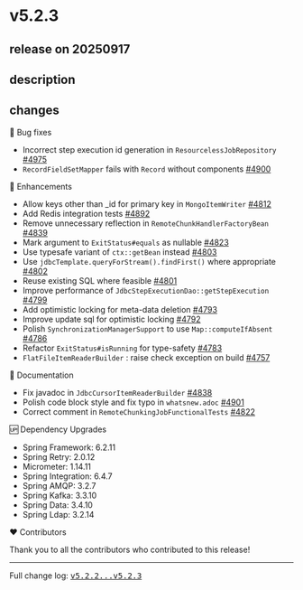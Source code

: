 # v5.2.3

## release on 20250917
## description
## changes
🐞 Bug fixes

* Incorrect step execution id generation in <code>ResourcelessJobRepository</code> <a class="issue-link js-issue-link" data-error-text="Failed to load title" data-id="3419236721" data-permission-text="Title is private" data-url="https://github.com/spring-projects/spring-batch/issues/4975" data-hovercard-type="issue" data-hovercard-url="/spring-projects/spring-batch/issues/4975/hovercard" href="https://github.com/spring-projects/spring-batch/issues/4975">#4975</a>
* <code>RecordFieldSetMapper</code> fails with <code>Record</code> without components <a class="issue-link js-issue-link" data-error-text="Failed to load title" data-id="3205037103" data-permission-text="Title is private" data-url="https://github.com/spring-projects/spring-batch/issues/4900" data-hovercard-type="issue" data-hovercard-url="/spring-projects/spring-batch/issues/4900/hovercard" href="https://github.com/spring-projects/spring-batch/issues/4900">#4900</a>

🚀 Enhancements

* Allow keys other than _id for primary key in <code>MongoItemWriter</code> <a class="issue-link js-issue-link" data-error-text="Failed to load title" data-id="3009404683" data-permission-text="Title is private" data-url="https://github.com/spring-projects/spring-batch/issues/4812" data-hovercard-type="pull_request" data-hovercard-url="/spring-projects/spring-batch/pull/4812/hovercard" href="https://github.com/spring-projects/spring-batch/pull/4812">#4812</a>
* Add Redis integration tests <a class="issue-link js-issue-link" data-error-text="Failed to load title" data-id="3165140807" data-permission-text="Title is private" data-url="https://github.com/spring-projects/spring-batch/issues/4892" data-hovercard-type="pull_request" data-hovercard-url="/spring-projects/spring-batch/pull/4892/hovercard" href="https://github.com/spring-projects/spring-batch/pull/4892">#4892</a>
* Remove unnecessary reflection in <code>RemoteChunkHandlerFactoryBean</code> <a class="issue-link js-issue-link" data-error-text="Failed to load title" data-id="3053377562" data-permission-text="Title is private" data-url="https://github.com/spring-projects/spring-batch/issues/4839" data-hovercard-type="pull_request" data-hovercard-url="/spring-projects/spring-batch/pull/4839/hovercard" href="https://github.com/spring-projects/spring-batch/pull/4839">#4839</a>
* Mark argument to <code>ExitStatus#equals</code> as nullable <a class="issue-link js-issue-link" data-error-text="Failed to load title" data-id="3038206053" data-permission-text="Title is private" data-url="https://github.com/spring-projects/spring-batch/issues/4823" data-hovercard-type="pull_request" data-hovercard-url="/spring-projects/spring-batch/pull/4823/hovercard" href="https://github.com/spring-projects/spring-batch/pull/4823">#4823</a>
* Use typesafe variant of <code>ctx::getBean</code> instead <a class="issue-link js-issue-link" data-error-text="Failed to load title" data-id="2955517215" data-permission-text="Title is private" data-url="https://github.com/spring-projects/spring-batch/issues/4803" data-hovercard-type="pull_request" data-hovercard-url="/spring-projects/spring-batch/pull/4803/hovercard" href="https://github.com/spring-projects/spring-batch/pull/4803">#4803</a>
* Use <code>jdbcTemplate.queryForStream().findFirst()</code> where appropriate <a class="issue-link js-issue-link" data-error-text="Failed to load title" data-id="2955252954" data-permission-text="Title is private" data-url="https://github.com/spring-projects/spring-batch/issues/4802" data-hovercard-type="pull_request" data-hovercard-url="/spring-projects/spring-batch/pull/4802/hovercard" href="https://github.com/spring-projects/spring-batch/pull/4802">#4802</a>
* Reuse existing SQL where feasible <a class="issue-link js-issue-link" data-error-text="Failed to load title" data-id="2954948375" data-permission-text="Title is private" data-url="https://github.com/spring-projects/spring-batch/issues/4801" data-hovercard-type="pull_request" data-hovercard-url="/spring-projects/spring-batch/pull/4801/hovercard" href="https://github.com/spring-projects/spring-batch/pull/4801">#4801</a>
* Improve performance of <code>JdbcStepExecutionDao::getStepExecution</code> <a class="issue-link js-issue-link" data-error-text="Failed to load title" data-id="2952095121" data-permission-text="Title is private" data-url="https://github.com/spring-projects/spring-batch/issues/4799" data-hovercard-type="pull_request" data-hovercard-url="/spring-projects/spring-batch/pull/4799/hovercard" href="https://github.com/spring-projects/spring-batch/pull/4799">#4799</a>
* Add optimistic locking for meta-data deletion <a class="issue-link js-issue-link" data-error-text="Failed to load title" data-id="2948787356" data-permission-text="Title is private" data-url="https://github.com/spring-projects/spring-batch/issues/4793" data-hovercard-type="pull_request" data-hovercard-url="/spring-projects/spring-batch/pull/4793/hovercard" href="https://github.com/spring-projects/spring-batch/pull/4793">#4793</a>
* Improve update sql for optimistic locking <a class="issue-link js-issue-link" data-error-text="Failed to load title" data-id="2948726512" data-permission-text="Title is private" data-url="https://github.com/spring-projects/spring-batch/issues/4792" data-hovercard-type="pull_request" data-hovercard-url="/spring-projects/spring-batch/pull/4792/hovercard" href="https://github.com/spring-projects/spring-batch/pull/4792">#4792</a>
* Polish <code>SynchronizationManagerSupport</code> to use <code>Map::computeIfAbsent</code> <a class="issue-link js-issue-link" data-error-text="Failed to load title" data-id="2930916362" data-permission-text="Title is private" data-url="https://github.com/spring-projects/spring-batch/issues/4786" data-hovercard-type="pull_request" data-hovercard-url="/spring-projects/spring-batch/pull/4786/hovercard" href="https://github.com/spring-projects/spring-batch/pull/4786">#4786</a>
* Refactor <code>ExitStatus#isRunning</code> for type-safety <a class="issue-link js-issue-link" data-error-text="Failed to load title" data-id="2921866435" data-permission-text="Title is private" data-url="https://github.com/spring-projects/spring-batch/issues/4783" data-hovercard-type="pull_request" data-hovercard-url="/spring-projects/spring-batch/pull/4783/hovercard" href="https://github.com/spring-projects/spring-batch/pull/4783">#4783</a>
* <code>FlatFileItemReaderBuilder</code> : raise check exception on build <a class="issue-link js-issue-link" data-error-text="Failed to load title" data-id="2828043076" data-permission-text="Title is private" data-url="https://github.com/spring-projects/spring-batch/issues/4757" data-hovercard-type="issue" data-hovercard-url="/spring-projects/spring-batch/issues/4757/hovercard" href="https://github.com/spring-projects/spring-batch/issues/4757">#4757</a>

📔 Documentation

* Fix javadoc in <code>JdbcCursorItemReaderBuilder</code> <a class="issue-link js-issue-link" data-error-text="Failed to load title" data-id="3048205051" data-permission-text="Title is private" data-url="https://github.com/spring-projects/spring-batch/issues/4838" data-hovercard-type="pull_request" data-hovercard-url="/spring-projects/spring-batch/pull/4838/hovercard" href="https://github.com/spring-projects/spring-batch/pull/4838">#4838</a>
* Polish code block style and fix typo in <code>whatsnew.adoc</code> <a class="issue-link js-issue-link" data-error-text="Failed to load title" data-id="3206248567" data-permission-text="Title is private" data-url="https://github.com/spring-projects/spring-batch/issues/4901" data-hovercard-type="pull_request" data-hovercard-url="/spring-projects/spring-batch/pull/4901/hovercard" href="https://github.com/spring-projects/spring-batch/pull/4901">#4901</a>
* Correct comment in <code>RemoteChunkingJobFunctionalTests</code> <a class="issue-link js-issue-link" data-error-text="Failed to load title" data-id="3033575219" data-permission-text="Title is private" data-url="https://github.com/spring-projects/spring-batch/issues/4822" data-hovercard-type="pull_request" data-hovercard-url="/spring-projects/spring-batch/pull/4822/hovercard" href="https://github.com/spring-projects/spring-batch/pull/4822">#4822</a>

🆙 Dependency Upgrades

* Spring Framework: 6.2.11
* Spring Retry: 2.0.12
* Micrometer: 1.14.11
* Spring Integration: 6.4.7
* Spring AMQP: 3.2.7
* Spring Kafka: 3.3.10
* Spring Data: 3.4.10
* Spring Ldap: 3.2.14

❤️ Contributors

Thank you to all the contributors who contributed to this release!

*** ** * ** ***

Full change log: <a class="commit-link" href="https://github.com/spring-projects/spring-batch/compare/v5.2.2...v5.2.3"><tt>v5.2.2...v5.2.3</tt></a>

